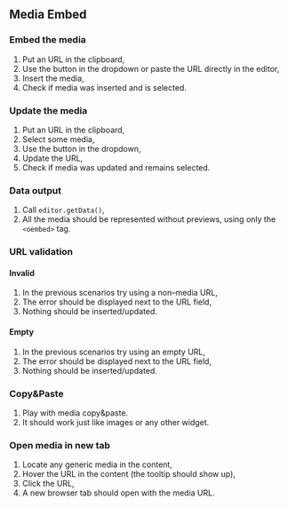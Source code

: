## Media Embed

### Embed the media

1. Put an URL in the clipboard,
1. Use the button in the dropdown or paste the URL directly in the editor,
1. Insert the media,
1. Check if media was inserted and is selected.

### Update the media

1. Put an URL in the clipboard,
1. Select some media,
1. Use the button in the dropdown,
1. Update the URL,
1. Check if media was updated and remains selected.

### Data output

1. Call `editor.getData()`,
1. All the media should be represented without previews, using only the `<oembed>` tag.

### URL validation

#### Invalid

1. In the previous scenarios try using a non–media URL,
1. The error should be displayed next to the URL field,
1. Nothing should be inserted/updated.

#### Empty

1. In the previous scenarios try using an empty URL,
1. The error should be displayed next to the URL field,
1. Nothing should be inserted/updated.

### Copy&Paste

1. Play with media copy&paste.
1. It should work just like images or any other widget.

### Open media in new tab

1. Locate any generic media in the content,
1. Hover the URL in the content (the tooltip should show up),
1. Click the URL,
1. A new browser tab should open with the media URL.
